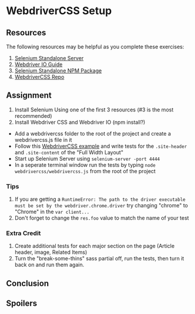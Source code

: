 # WebdriverCSS Setup

## Resources

The following resources may be helpful as you complete these exercises:

1. [Selenium Standalone Server](http://www.seleniumhq.org/download/)
2. [Webdriver IO Guide](http://webdriver.io/guide.html)
3. [Selenium Standalone NPM Package](https://www.npmjs.com/package/selenium-standalone)
4. [WebdriverCSS Repo](https://github.com/webdriverio/webdrivercss)


## Assignment

1. Install Selenium Using one of the first 3 resources (#3 is the most recommended)
2. Install Webdriver CSS and Webdriver IO (npm install?)
- Add a webdrivercss folder to the root of the project and create a webdrivercss.js file in it
- Follow this [WebdriverCSS example](https://github.com/webdriverio/webdrivercss#example) and write tests for the `.site-header` and `.site-content` of the "Full Width Layout"
- Start up Selenium Server using `selenium-server -port 4444`
- In a seperate terminal window run the tests by typing `node webdrivercss/webdrivercss.js` from the root of the project

### Tips

1. If you are getting a `RuntimeError: The path to the driver executable must be set by the webdriver.chrome.driver` try changing "chrome" to "Chrome" in the `var client...`
2. Don't forget to change the `res.foo` value to match the name of your test

### Extra Credit
1. Create additional tests for each major section on the page (Article header, image, Related Items)
2. Turn the "break-some-thins" sass partial off, run the tests, then turn it back on and run them again.

## Conclusion




## Spoilers


